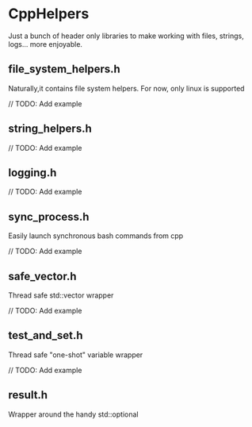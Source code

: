# CppHelpers
Just a bunch of header only libraries to make working with files, strings, logs... more enjoyable.

## file_system_helpers.h
Naturally,it contains file system helpers. For now, only linux is supported

// TODO: Add example

## string_helpers.h

// TODO: Add example

## logging.h

// TODO: Add example

## sync_process.h
Easily launch synchronous bash commands from cpp

// TODO: Add example

## safe_vector.h
Thread safe std::vector wrapper

// TODO: Add example

## test_and_set.h
Thread safe "one-shot" variable wrapper

// TODO: Add example

## result.h
Wrapper around the handy std::optional
